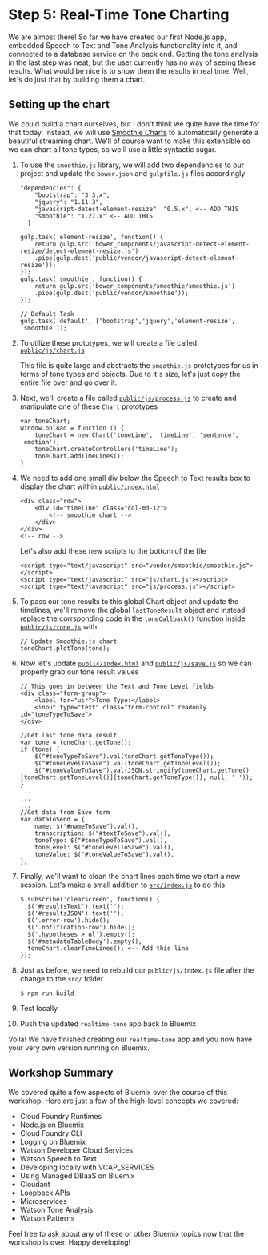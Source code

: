 # Step 5: Real-Time Tone Charting

We are almost there! So far we have created our first Node.js app, embedded Speech to Text and Tone Analysis functionality into it, and connected to a database service on the back end. Getting the tone analysis in the last step was neat, but the user currently has no way of seeing these results. What would be nice is to show them the results in real time. Well, let's do just that by building them a chart.

## Setting up the chart

We could build a chart ourselves, but I don't think we quite have the time for that today. Instead, we will use [Smoothie Charts][smoothie_url] to automatically generate a beautiful streaming chart. We'll of course want to make this extensible so we can chart all tone types, so we'll use a little syntactic sugar.

1. To use the `smoothie.js` library, we will add two dependencies to our project and update the `bower.json` and `gulpfile.js` files accordingly

	```
	"dependencies": {
	    "bootstrap": "3.3.x",
	    "jquery": "1.11.3",
	    "javascript-detect-element-resize": "0.5.x", <-- ADD THIS
	    "smoothie": "1.27.x" <-- ADD THIS
	  }
	```
	```
	gulp.task('element-resize', function() {
	    return gulp.src('bower_components/javascript-detect-element-resize/detect-element-resize.js')
	    .pipe(gulp.dest('public/vendor/javascript-detect-element-resize'));
	});
	gulp.task('smoothie', function() {
	    return gulp.src('bower_components/smoothie/smoothie.js')
	    .pipe(gulp.dest('public/vendor/smoothie'));
	});
	
	// Default Task
	gulp.task('default', ['bootstrap','jquery','element-resize', 'smoothie']);
	```

2. To utilize these prototypes, we will create a file called [`public/js/chart.js`](./public/js/chart.js)

	This file is quite large and abstracts the `smoothie.js` prototypes for us in terms of tone types and objects. Due to it's size, let's just copy the entire file over and go over it.

3. Next, we'll create a file called [`public/js/process.js`](./public/js/process.js) to create and manipulate one of these `Chart` prototypes

	```
	var toneChart;
	window.onload = function () {
	    toneChart = new Chart('toneLine', 'timeLine', 'sentence', 'emotion');
    	toneChart.createControllers('timeLine');
    	toneChart.addTimeLines();
	}
	```

4. We need to add one small div below the Speech to Text results box to display the chart within [`public/index.html`](./public/index.html)

	```
	<div class="row">
        <div id="timeline" class="col-md-12">
            <!-- smoothie chart -->
        </div>
    </div>
    <!-- row -->
	```	
	
	Let's also add these new scripts to the bottom of the file
	
	```
    <script type="text/javascript" src="vendor/smoothie/smoothie.js"></script>
    <script type="text/javascript" src="js/chart.js"></script>
    <script type="text/javascript" src="js/process.js"></script>
	```

5. To pass our tone results to this global Chart object and update the timelines, we'll remove the global `lastToneResult` object and instead replace the corrsponding code in the `toneCallback()` function inside [`public/js/tone.js`](./public/js/tone.js) with

	```
	// Update Smoothie.js chart
  	toneChart.plotTone(tone);
	```

6. Now let's update [`public/index.html`](./public/index.html) and [`public/js/save.js`](./public/js/save.js) so we can properly grab our tone result values

	```
	// This goes in between the Text and Tone Level fields
	<div class="form-group">
		<label for="usr">Tone Type:</label>
		<input type="text" class="form-control" readonly id="toneTypeToSave">
	</div>
	```
	```
	//Get last tone data result
	var tone = toneChart.getTone();
	if (tone) {
		$("#toneTypeToSave").val(toneChart.getToneType());
		$("#toneLevelToSave").val(toneChart.getToneLevel());
		$("#toneValueToSave").val(JSON.stringify(toneChart.getTone()[toneChart.getToneLevel()][toneChart.getToneType()], null, ' '));
	}
	...
	...
	...
	//Get data from Save form
	var dataToSend = {
		name: $("#nameToSave").val(),
		transcription: $("#textToSave").val(),
		toneType: $("#toneTypeToSave").val(),
		toneLevel: $("#toneLevelToSave").val(),
		toneValue: $("#toneValueToSave").val(),
	};
	```

6. Finally, we'll want to clean the chart lines each time we start a new session. Let's make a small addition to [`src/index.js`](./src/index.js) to do this

	```
	$.subscribe('clearscreen', function() {
	  $('#resultsText').text('');
	  $('#resultsJSON').text('');
	  $('.error-row').hide();
	  $('.notification-row').hide();
	  $('.hypotheses > ul').empty();
	  $('#metadataTableBody').empty();
	  toneChart.clearTimeLines(); <-- Add this line
	});
	```

7. Just as before, we need to rebuild our `public/js/index.js` file after the change to the `src/` folder

	```
	$ npm run build
	```

8. Test locally

9. Push the updated `realtime-tone` app back to Bluemix

Voila! We have finished creating our `realtime-tone` app and you now have your very own version running on Bluemix.

## Workshop Summary

We covered quite a few aspects of Bluemix over the course of this workshop. Here are just a few of the high-level concepts we covered:

* Cloud Foundry Runtimes
* Node.js on Bluemix
* Cloud Foundry CLI
* Logging on Bluemix
* Watson Developer Cloud Services
* Watson Speech to Text
* Developing locally with VCAP_SERVICES
* Using Managed DBaaS on Bluemix
* Cloudant
* Loopback APIs
* Microservices
* Watson Tone Analysis
* Watson Patterns

Feel free to ask about any of these or other Bluemix topics now that the workshop is over. Happy developing!

<!--Links--> 
[smoothie_url]: http://smoothiecharts.org/
[smoothie_file_url]: https://github.com/joewalnes/smoothie/blob/master/smoothie.js